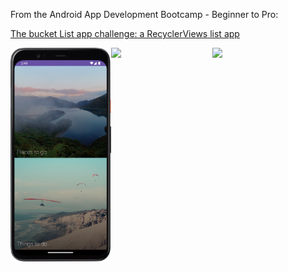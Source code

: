 From the Android App Development Bootcamp - Beginner to Pro:

[The bucket List app challenge: a RecyclerViews list app](https://www.udemy.com/course/the-complete-android-developer-bootcamp/learn/lecture/20175946)

<div style="display: flex;">
  <img src="https://github.com/YosoraLife/Android_Learning_-_BucketList/blob/master/Screenshot_20250516_145034.png" style="width:32%;height:auto;" />
  <img src="https://github.com/YosoraLife/Android_Learning_-_BucketList/blob/master/Screenshot_20250516_145055.png" style="width:32%;height:auto;" />
  <img src="https://github.com/YosoraLife/Android_Learning_-_BucketList/blob/master/Screenshot_20250516_145112.png" style="width:32%;height:auto;" />
</div>

